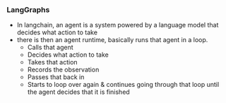 ### LangGraphs

- In langchain, an agent is a system powered by a language model that decides what action to take
- there is then an agent runtime, basically runs that agent in a loop.
    - Calls that agent
    - Decides what action to take
    - Takes that action 
    - Records the observation 
    - Passes that back in 
    - Starts to loop over again & continues going through that loop until the agent decides that it is finished




